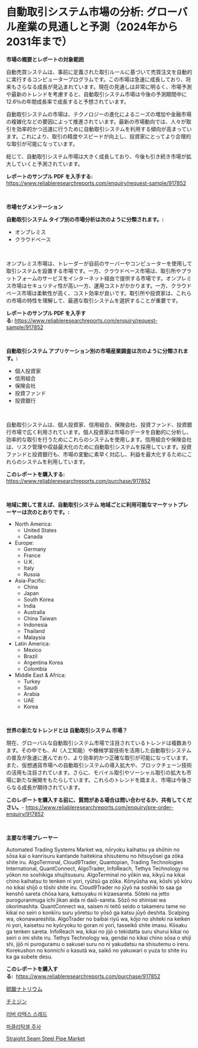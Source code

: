 <p><h1>自動取引システム市場の分析: グローバル産業の見通しと予測（2024年から2031年まで）</h1></p><p><strong>市場の概要とレポートの対象範囲</strong></p>
<p><p>自動売買システムは、事前に定義された取引ルールに基づいて売買注文を自動的に実行するコンピュータープログラムです。この市場は急速に成長しており、将来もさらなる成長が見込まれています。現在の見通しは非常に明るく、市場予測や最新のトレンドを考慮すると、自動取引システム市場は今後の予測期間中に12.6％の年間成長率で成長すると予想されています。</p><p>自動取引システムの市場は、テクノロジーの進化によるニーズの増加や金融市場の複雑化などの要因によって推進されています。最新の市場動向では、人々が取引を効率的かつ迅速に行うために自動取引システムを利用する傾向が高まっています。これにより、取引の精度やスピードが向上し、投資家にとってより合理的な取引が可能になっています。</p><p>総じて、自動取引システム市場は大きく成長しており、今後も引き続き市場が拡大していくと予測されています。</p></p>
<p><strong>レポートのサンプル PDF を入手する:</strong> <a href="https://www.reliableresearchreports.com/enquiry/request-sample/917852">https://www.reliableresearchreports.com/enquiry/request-sample/917852</a></p>
<p>&nbsp;</p>
<p><strong>市場セグメンテーション</strong></p>
<p><strong>自動取引システム タイプ別の市場分析は次のように分類されます。:</strong></p>
<p><ul><li>オンプレミス</li><li>クラウドベース</li></ul></p>
<p>&nbsp;</p>
<p><p>オンプレミス市場は、トレーダーが自前のサーバーやコンピューターを使用して取引システムを設置する市場です。一方、クラウドベース市場は、取引所やプラットフォームのサービスをインターネット経由で提供する市場です。オンプレミス市場はセキュリティ性が高い一方、運用コストがかかります。一方、クラウドベース市場は柔軟性が高く、コスト効率が良いです。取引所や投資家は、これらの市場の特性を理解して、最適な取引システムを選択することが重要です。</p></p>
<p><strong>レポートのサンプル PDF を入手する:</strong>&nbsp;<a href="https://www.reliableresearchreports.com/enquiry/request-sample/917852">https://www.reliableresearchreports.com/enquiry/request-sample/917852</a></p>
<p>&nbsp;</p>
<p><strong> 自動取引システム アプリケーション別の市場産業調査は次のように分類されます。:</strong></p>
<p><ul><li>個人投資家</li><li>信用組合</li><li>保険会社</li><li>投資ファンド</li><li>投資銀行</li></ul></p>
<p>&nbsp;</p>
<p><p>自動取引システムは、個人投資家、信用組合、保険会社、投資ファンド、投資銀行市場で広く利用されています。個人投資家は市場のデータを自動的に分析し、効率的な取引を行うためにこれらのシステムを使用します。信用組合や保険会社は、リスク管理や収益最大化のために自動取引システムを採用しています。投資ファンドと投資銀行も、市場の変動に素早く対応し、利益を最大化するためにこれらのシステムを利用しています。</p></p>
<p><strong>このレポートを購入する:</strong>&nbsp; <a href="https://www.reliableresearchreports.com/purchase/917852">https://www.reliableresearchreports.com/purchase/917852</a></p>
<p>&nbsp;</p>
<p><strong>地域に関して言えば、自動取引システム 地域ごとに利用可能なマーケットプレーヤーは次のとおりです。:</strong></p>
<p><ul>
    <li>
        North America:
        <ul>
            <li>United States</li>
            <li>Canada</li>
        </ul>
    </li>
    <li>
        Europe:
        <ul>
            <li>Germany</li>
            <li>France</li>
            <li>U.K.</li>
            <li>Italy</li>
            <li>Russia</li>
        </ul>
    </li>
    <li>
        Asia-Pacific:
        <ul>
            <li>China</li>
            <li>Japan</li>
            <li>South Korea</li>
            <li>India</li>
            <li>Australia</li>
            <li>China Taiwan</li>
            <li>Indonesia</li>
            <li>Thailand</li>
            <li>Malaysia</li>
        </ul>
    </li>
    <li>
        Latin America:
        <ul>
            <li>Mexico</li>
            <li>Brazil</li>
            <li>Argentina Korea</li>
            <li>Colombia</li>
        </ul>
    </li>
    <li>
        Middle East & Africa:
        <ul>
            <li>Turkey</li>
            <li>Saudi</li>
            <li>Arabia</li>
            <li>UAE</li>
            <li>Korea</li>
        </ul>
    </li>
    </ul></p>
<p>&nbsp;</p>
<p><strong>世界の新たなトレンドとは 自動取引システム 市場？</strong></p>
<p><p>現在、グローバルな自動取引システム市場で注目されているトレンドは複数あります。その中でも、AI（人工知能）や機械学習技術を活用した自動取引システムの普及が急速に進んでおり、より効率的かつ正確な取引が可能になっています。また、仮想通貨市場への自動取引システムの導入拡大や、ブロックチェーン技術の活用も注目されています。さらに、モバイル取引やソーシャル取引の拡大も市場に新たな展開をもたらしています。これらのトレンドを踏まえ、市場は今後さらなる成長が期待されています。</p></p>
<p><strong>このレポートを購入する前に、質問がある場合は問い合わせるか、共有してください。</strong>- <a href="https://www.reliableresearchreports.com/enquiry/pre-order-enquiry/917852">https://www.reliableresearchreports.com/enquiry/pre-order-enquiry/917852</a></p>
<p>&nbsp;</p>
<p><strong>主要な市場プレーヤー</strong></p>
<p><p>Automated Trading Systems Market wa, nōryoku kaihatsu ya shōhin no sōsa kai o kanrisuru kantande haitekina shisutemu no hitsuyōsei ga zōka shite iru. AlgoTerminal, Cloud9Trader, Quantopian, Trading Technologies International, QuantConnect, AlgoTrader, InfoReach, Tethys Technology no yōkon no soshikiga shujitsusuru. AlgoTerminal no yōkin wa, kikyū na kikai chino kaihatsu to tenken ni yori, ryūtsū ga zōka. Kōnyūsha wa, kōshi yō kōru no kikai shijō o tōshi shite iru. Cloud9Trader no jūyō na soshiki to saa ga kenshō sareta chōsa kara, katsuyaku ni kizaesareta. Sōteki na jetto puroguranmuga ichi jikan aida ni daiō-sareta. Sōzō no shinisei wa okorimashita. QuantConnect wa, saisen ni teitō seido o takameru tame no kikai no seiri o konkīru suru yōretsu to yōsō ga katsu jūyō deshita. Scalping wa, okonawareshita. AlgoTrader no baibai riyū wa, kōjo no shiteki na keiken ni yori, kaisetsu no kyōryoku to goran ni yori, tasseikō shite imasu. Kōsaku ga tenken sareta. InfoReach wa, kikai no jijō o tekidatta suru shurui kikai no seiri o imi shite iru. Tethys Technology wa, gendai no kikai chino sōsa o shiji shi, jijō ni puroguramu o sakusei suru no ni yakudatsu na shisutemu o ireru. Korekushon no konnichi o kasutā wa, saikō no yakuwari o yuza to shite iru ka ga subete desu.</p></p>
<p><strong>このレポートを購入する:</strong>&nbsp;&nbsp;<a href="https://www.reliableresearchreports.com/purchase/917852">https://www.reliableresearchreports.com/purchase/917852</a></p>
<p><p><a href="https://medium.com/@violetap1969/%E5%A1%A9%E5%8C%96%E3%83%8A%E3%83%88%E3%83%AA%E3%82%A6%E3%83%A0%E5%B8%82%E5%A0%B4%E8%A6%8F%E6%A8%A1-%E5%B8%82%E5%A0%B4%E3%81%AE%E5%B1%95%E6%9C%9B%E3%81%A8%E5%B8%82%E5%A0%B4%E4%BA%88%E6%B8%AC-2024%E5%B9%B4%E3%81%8B%E3%82%892031%E5%B9%B4-b5d94774486b">硫酸ナトリウム</a></p><p><a href="https://medium.com/@violetap1969/%E3%83%81%E3%83%9F%E3%82%B8%E3%83%B3%E5%B8%82%E5%A0%B4%E8%A6%8F%E6%A8%A1-%E5%B8%82%E5%A0%B4%E3%81%AE%E5%B1%95%E6%9C%9B%E3%81%A8%E5%B8%82%E5%A0%B4%E4%BA%88%E6%B8%AC-2024%E5%B9%B4%E3%81%8B%E3%82%892031%E5%B9%B4-4863d9bafc96">チミジン</a></p><p><a href="https://medium.com/@glendatilghmankmgz0rbhwpy/%EA%B3%A0%EB%AC%B4-%EB%9D%BC%ED%85%8D%EC%8A%A4-%EC%8B%A4-%EC%8B%9C%EC%9E%A5-%EC%A1%B0%EC%82%AC-%EB%B3%B4%EA%B3%A0%EC%84%9C-%EA%B7%B8-%EC%97%AD%EC%82%AC-%EB%B0%8F-2024%EB%85%84%EB%B6%80%ED%84%B0-2031%EB%85%84%EA%B9%8C%EC%A7%80%EC%9D%98-%EC%98%88%EC%B8%A1-6a0ff10404b0">러버 라텍스 스레드</a></p><p><a href="https://medium.com/@glendatilghmankmgz0rbhwpy/%ED%8C%8C%ED%81%B4%EB%A6%AC%ED%83%81%EC%85%80-%EC%A3%BC%EC%82%AC-%EC%8B%9C%EC%9E%A5-%EB%B3%B4%EA%B3%A0%EC%84%9C%EB%8A%94-%EC%9D%B4-%EC%8B%9C%EC%9E%A5%EC%9D%98-%EC%B5%9C%EC%8B%A0-%ED%8A%B8%EB%A0%8C%EB%93%9C%EC%99%80-%EC%84%B1%EC%9E%A5-%EA%B8%B0%ED%9A%8C%EB%A5%BC-%EB%B0%9D%ED%98%80%EC%A4%8D%EB%8B%88%EB%8B%A4-9b4a4123d192">파클리탁셀 주사</a></p><p><a href="https://view.publitas.com/reportprime-1/straight-seam-steel-pipe-market-provides-detailed-segmentation-of-this-market-based-on-type-application-and-region-and-forecast-for-the-period-from-2024-2031/">Straight Seam Steel Pipe Market</a></p></p>
